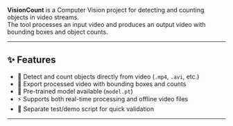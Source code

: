 
 
 **VisionCount** is a Computer Vision project for detecting and counting objects in video streams.  
The tool processes an input video and produces an output video with bounding boxes and object counts.


---


## ✨ Features


- 🎥 Detect and count objects directly from video (`.mp4`, `.avi`, etc.)
- 🔄 Export processed video with bounding boxes and counts
- 🧠 Pre-trained model available (`model.pt`)
- ⚡ Supports both real-time processing and offline video files
- 🧪 Separate test/demo script for quick validation

---


